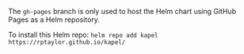 The `gh-pages` branch is only used to host the Helm chart using GitHub Pages as a Helm repository.

To install this Helm repo: `helm repo add kapel https://rptaylor.github.io/kapel/`
